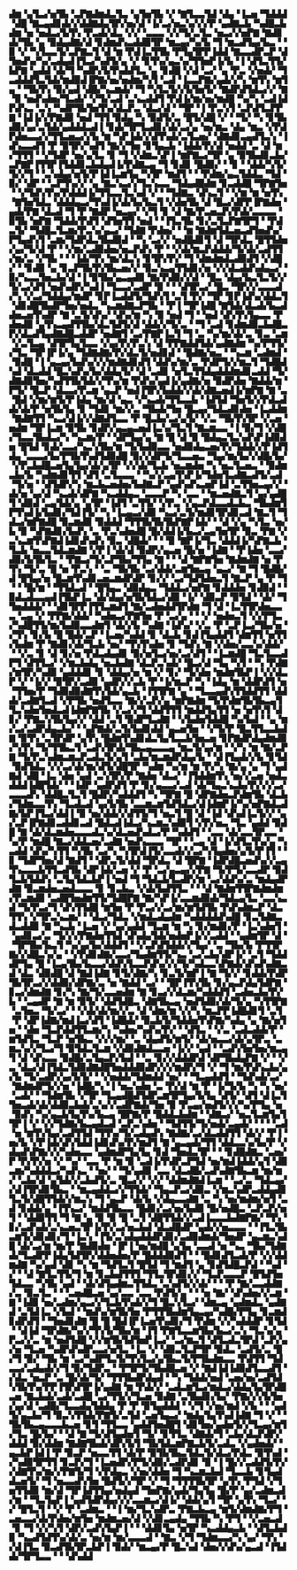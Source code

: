 ▟▆▝▄▜▃▞▅▜▙▝▃▛▇▟▆▟▃▜▃▝▄▜▅▜▙▝▞▝▇▜▃▃▜▟▝▟▄▝▐▃▅▝▜▟▟▟▝▟█▝▇▃▄▟▊▟▞▞▟▟▇▟▄▜▛▞▅▞▟▝▐▞▃▞▅▃▚▞▞▞▛▝▄▟▇▃▙▝▚▟█▃▙▟▆▝▅▝▅▟▃▞▙▜▚▝▛▃▟▞▟▃▝▞▞▝▃▃▃▝▞▞▜▞▃▜▃▝▅▃▞▞▅▛▇▝▇▟▊▟▞▜▙▝▄▝▉▟▄▟▇▞▟▝▊▟▆▟▚▃▟▟▉▜▛▝▆▃▄▞▚▞▙▝▜▝▆▃▟▜▄▞▙▃▝▝▉▝▞▝▚▜▃▃▜▞▃▛▇▃▜▝▟▝▆▝▛▟▐▃▜▜▙▝▛▜▄▜▛▛▐▟▟▝▇▃▃▟▛▃▛▝▟▜▅▟▚▞▚▞▃▟▄▟▐▜▃▞▚▟▜▞▄▝▞▝▊▜▚▞▄▃▚▞▜▜▅▛▐▞▙▝▐▝▟▜▃▜▜▞▙▛▇▝▄▟▟▝▟▞▜▝▚▟▛▞▙▜▚▟▟▜▃▝▄▝▊▟█▝▞▟▝▃▞▝▄▝▛▃▝▞▅▟▞▝▜▃▟▟▟▜▃▜▟▞▆▟▉▟▐▛▇▞▅▞▅▟▆▞▚▜▝▃▟▝▐▃▃▛▇▞▄▟▞▞▚▝▆▜▚▝▆▜▄▝▝▜▙▜▚▝▉▞▄▟▝▟█▞▚▃▆▟▞▝▜▝▚▜▃▜▞▞▙▜▅▜▞▝▇▟▛▟▜▟▃▞▞▝▇▝▉▝▅▟▚▟▅▞▜▃▟▞▝▞▜▞▃▟▝▃▚▃▟▟▜▝▛▟▐▞▆▞▅▞▆▟█▝▚▞▚▝▃▟▐▟▛▟▚▃▝▃▚▝▚▟▛▜▙▜▅▜▚▞▟▃▛▃▝▟▃▞▟▝▝▜▛▝▐▝▛▃▚▜▝▃▛▟▜▃▛▛▇▝▐▟▐▞▞▛▇▟▉▝▅▟▝▜▜▝▉▟▄▝▚▝▉▟▜▞▃▝█▜▞▟█▝▞▝▝▜▞▝▚▝▊▜▙▟▉▞▄▞▃▜▟▞▄▟▟▟▃▟▐▝▊▟▞▜▛▜▃▟▊▞▟▞▃▞▄▝▅▞▆▃▝▟▄▝▆▃▝▞▛▟▛▟▅▃▃▞▞▜▜▃▅▃▞▞▙▝▆▝▚▛▐▟▞▞▟▜▚▟▞▃▜▃▅▞▝▟▇▟▊▃▄▟▜▃▚▝▐▟▚▃▃▟▜▝▛▝▉▜▛▞▚▟▜▝▇▞▞▜▅▝▊▜▄▃▙▝▐▟▟▞▛▞▟▝▅▟▟▝▃▝▟▝▆▞▜▜▜▝▝▞▜▟▛▝▅▞▄▜▃▝▊▝▜▝▞▟▆▃▚▛▐▝▆▛▇▃▞▜▛▝▄▝▉▜▙▟▊▃▙▞▃▛▇▛▐▜▜▛▐▜▟▟▊▃▙▟▄▟▐▞▛▟▇▃▄▝▜▝▊▟▊▝█▟▉▞▝▝▊▝▝▟▟▞▚▜▞▜▞▞▜▝▝▃▚▟▄▞▅▜▞▛▐▟▐▃▆▜▄▝▚▜▛▝▆▟▜▝▝▝▛▟▆▞▄▃▜▟▟▃▝▜▟▝▉▞▝▟▛▝▝▃▛▜▚▞▞▝▄▝▇▃▚▃▞▞▜▃▚▃▃▝▜▟▄▟█▟▆▝▊▃▟▟█▝▜▛▇▜▅▝▝▞▜▟▚▜▚▞▛▟▟▟▐▞▜▜▃▃▜▃▚▟▝▞▝▝▜▟▇▃▝▟▚▃▜▝▝▞▆▝▆▝▅▜▚▝▇▜▅▜▟▃▝▟▟▟▄▃▞▜▚▟▐▞▟▞▙▞▙▃▜▝▞▟▅▜▙▝▟▝█▃▞▟▛▛▐▛▇▟▅▝▄▟▞▛▇▝▟▃▟▝▜▝▛▝▇▟▛▝▅▃▄▞▝▞▜▝▊▝▟▝▇▞▛▃▅▃▛▞▛▟▞▃▃▃▃▝▉▜▙▝▅▛▇▝▜▟▟▞▛▟▜▝▟▜▅▜▜▝▅▟▝▝▐▜▃▜▙▝▊▞▃▜▃▛▇▜▛▜▝▝▛▟▃▜▞▝▜▟█▃▜▃▆▞▛▃▚▞▄▃▞▝▜▟▇▝▛▟▅▞▝▝▆▝▇▟▆▜▟▃▅▃▟▜▅▟▚▞▛▜▄▟▚▜▝▃▆▞▜▟▛▟▃▜▙▟▉▟▝▝▚▝▃▞▞▝▅▟█▟▊▜▝▟▝▜▛▟▃▝█▜▜▟▅▞▄▞▜▞▟▝▛▝▝▞▆▞▃▟▉▟▅▞▅▃▛▟▚▝▛▝▝▞▟▞▆▃▛▟▟▟▞▜▞▟▞▃▟▜▜▞▆▞▃▝▞▜▙▝▝▝▐▟▞▜▚▝▆▞▟▃▚▝▊▜▛▞▛▞▝▜▝▟▆▟▆▟▃▟▉▟▜▝▞▟█▞▝▝▊▟▉▝▄▝▊▃▛▜▙▜▚▜▙▃▅▞▞▝▉▃▚▃▄▜▜▟▊▞▅▝▞▞▟▃▟▟▚▟▄▃▞▝▉▞▚▃▃▜▅▃▙▞▟▝▐▝▉▜▙▞▄▃▄▟▉▝▇▞▛▟▉▞▞▟▝▝█▃▝▟▄▞▙▃▜▃▜▞▞▜▞▃▞▟▜▝▅▟▚▟▛▞▚▟▐▝▜▃▃▞▃▟▛▝▉▝▝▝▟▜▛▃▞▝█▃▝▜▛▞▞▃▃▃▟▞▚▝▞▃▞▜▟▟▄▞▆▟▛▝▊▛▐▃▟▟▜▞▜▟▚▜▝▃▜▝▛▞▝▜▛▝▊▛▐▟▚▞▟▟▃▜▝▟▊▟█▜▙▟▛▜▅▞▅▟▃▝▚▃▆▟▇▃▛▜▙▝▝▛▐▝▜▛▐▟█▝▇▜▟▞▟▃▟▞▙▃▟▟▅▃▅▜▚▟▛▝▇▝▃▜▞▟▚▞▝▟▚▞▆▝▚▝▉▝▅▟▝▜▝▝▅▟▝▟▚▜▚▜▄▃▃▝▛▟▅▟▉▝▄▜▚▃▄▟▜▜▙▞▟▃▜▟▜▞▟▝▟▟▞▞▜▞▃▝▝▜▝▃▟▝▊▟▆▟▉▃▙▟█▃▛▞▟▃▟▜▄▟▇▟█▃▟▟▛▝▅▟▇▜▝▃▞▛▇▛▐▃▜▝▜▝▃▝▚▞▆▞▟▞▃▝▊▃▝▃▆▝▞▃▜▃▄▝▟▜▛▜▄▜▃▃▝▞▄▞▛▞▛▃▚▝▟▝▛▛▇▟▟▜▟▞▄▟▇▟▆▝▚▞▛▜▜▞▞▜▃▝▜▛▐▛▐▞▄▝▜▟▇▟▇▞▛▞▟▃▜▞▅▟▊▟▝▝█▟▇▞▅▃▝▝▚▃▆▝▃▟▆▟▝▝▉▟█▝▐▝▄▃▄▞▙▟▚▞▞▞▆▟▇▟▊▟▜▝▟▟▚▞▆▞▃▝▛▟▛▜▞▞▆▃▜▝▜▟█▟▚▟▝▟▃▟▟▝█▃▚▟▚▞▙▞▟▟▄▜▞▝▟▝▃▟▊▝▅▜▃▜▜▟▄▟▟▟▆▟▊▃▟▟▝▜▞▟▇▟▉▜▅▞▚▟▜▜▙▜▟▞▞▜▚▞▆▝▛▟▚▞▄▟▐▞▄▟▇▞▅▝▉▟▛▟▅▝▇▟▟▞▆▝▛▜▞▝█▃▛▝▟▃▃▞▛▃▆▝▄▃▛▝▅▟▐▜▛▞▙▟▟▞▞▟▞▟▇▃▅▟▐▞▆▛▇▝▇▝▃▝█▟▝▞▆▞▆▜▞▛▐▟▄▝▆▞▟▝▄▃▝▞▚▃▟▞▜▜▃▃▙▝▐▟▜▟▝▜▅▜▞▞▛▟▃▟▟▞▟▞▛▝▅▜▙▜▄▝▊▝▜▟▊▝▆▞▞▃▝▜▙▟▞▜▅▝█▃▄▞▜▟▃▟▊▟▅▝▐▃▟▟▆▝▇▟▇▜▜▝▚▃▞▟▐▞▞▟▇▟▜▃▃▝▛▝█▃▙▞▃▞▄▜▞▝▞▃▝▜▙▜▚▜▛▝▞▃▅▝▅▟▆▝▜▛▐▃▆▝▉▜▙▝▊▟▛▞▄▃▄▃▅▟▐▃▚▞▜▃▜▝▇▃▆▃▃▝▐▝▉▞▜▝▞▟█▞▜▃▃▜▙▟▃▞▚▝▚▃▆▞▛▝▝▟▛▜▄▞▄▝▇▝█▝▟▝▉▝█▟▄▃▜▃▚▟▚▛▐▟▉▟▅▝█▜▟▝▊▟▞▃▃▞▚▃▚▜▙▞▆▝▜▞▙▟▉▃▃▝▅▟▉▟▄▃▅▞▛▞▜▟▟▞▞▛▐▟▜▟▄▝▃▃▃▞▙▞▛▜▙▜▚▟▜▟▉▟█▝▉▞▞▟▛▜▞▜▃▃▅▃▝▜▄▞▆▞▙▞▞▟█▞▙▞▝▞▛▃▙▟█▃▅▜▄▜▄▞▟▞▄▜▛▝▞▞▟▞▜▃▙▝▅▃▆▟▅▝▚▝▅▃▜▃▅▃▝▝▉▟▆▃▙▞▙▝▚▟▆▟▊▜▜▝▟▜▝▃▜▃▃▃▝▝▚▞▞▃▄▜▚▛▐▞▜▟▅▜▃▟▇▃▟▜▞▃▟▝▜▞▅▝▝▟▜▟▛▞▚▝▆▃▙▃▅▟▅▞▙▟▇▃▛▝▄▟▚▟▚▃▅▛▐▟▝▃▜▜▅▃▄▞▞▝▟▞▅▝▄▞▟▝▚▃▟▞▟▛▇▝▚▃▟▟▄▃▝▃▃▃▛▝▚▝▃▃▝▝▆▃▅▟▇▃▜▝▄▞▄▟█▜▝▟▉▟▝▃▄▜▟▞▄▝▄▜▛▝▐▟▜▝▃▜▜▞▝▞▛▃▝▞▄▃▛▟▃▃▟▃▙▃▝▜▙▟▆▜▛▜▚▟▐▞▙▟▊▞▜▟▐▜▞▝▚▝▐▃▄▃▞▟▉▝▚▃▞▃▜▞▆▟▊▜▛▟▊▃▟▝▇▃▜▝▜▟▃▞▆▛▇▟█▝▉▃▆▟▉▝▉▟▟▟▝▜▜▜▙▜▙▜▙▛▇▛▐▟▞▝▝▟▝▞▄▝▚▜▃▝▅▞▙▝▉▝▚▛▇▟▊▞▙▟▚▝▃▝▛▃▚▟▅▟█▝█▞▟▟▐▞▙▃▞▃▄▜▅▜▛▝▉▃▝▛▇▝▞▃▚▃▆▜▚▛▇▟▐▟▊▟▚▟▚▝▉▃▝▟█▟▞▝▝▝▉▝▇▛▐▞▜▃▝▟▟▟▐▞▚▛▇▃▙▝▜▃▙▝▅▃▃▜▟▃▆▟▇▝▞▛▐▝▟▞▟▝▉▟▛▞▄▃▅▝█▞▅▝▐▟▇▝▝▛▐▟▅▝▃▃▞▟▉▞▙▜▙▜▃▝▝▛▇▃▞▜▞▃▛▜▙▞▜▜▄▝▇▝▝▝▟▝▇▛▇▜▅▝▇▟▆▟▇▝▅▝▛▜▚▝▜▞▃▝█▝▅▝▛▃▚▝▝▃▝▜▙▜▙▝▃▞▟▟▞▃▆▜▅▃▄▝▄▃▞▝▇▝▜▝█▟█▞▟▝█▜▄▞▅▝█▃▆▜▚▟▊▃▅▃▆▟▛▟▛▝▊▞▞▝▃▞▜▟▜▟▅▃▜▝▇▃▛▝▄▝▛▝▜▝▝▝█▞▆▝▝▜▜▟▃▟▝▝█▜▄▃▝▟▉▟▄▃▝▜▟▟▃▞▅▛▇▝▊▟▟▟▅▝▊▟▉▟▝▝▉▟▃▟▃▃▄▟▐▜▙▛▐▃▝▟▞▟▄▞▅▜▙▜▟▃▞▟▉▝▐▞▝▟▉▃▛▝▉▜▟▝▝▟▞▝▜▜▅▟▟▟▞▝▝▟▊▜▛▛▐▜▜▃▆▟▜▝▇▞▃▟▅▟▟▜▛▟▆▝▜▝▟▝▐▃▜▜▛▟▅▃▃▃▝▃▄▝▞▝▛▛▇▞▟▟▞▝▚▟▅▃▞▛▇▜▅▝▛▝▃▞▄▝▝▝▞▝▅▟▅▃▜▝▞▞▛▜▃▞▚▟█▜▜▞▆▞▙▟▉▃▃▟▆▜▝▟▞▞▙▝▚▟▇▝▐▟▚▞▝▞▃▝▛▝▃▛▐▃▞▜▙▞▅▝▞▜▚▝▊▞▙▝█▝█▟▞▃▛▝▐▃▅▞▚▟▟▝▊▝▟▃▙▝▊▟▐▜▄▟▟▜▝▟▆▜▜▝▅▜▜▞▙▟▆▝▛▝▇▟▊▞▟▞▜▃▙▝▅▞▝▜▚▜▚▟▅▝▊▝▜▟▚▝▇▝▞▟▅▞▃▃▚▞▟▟▞▝▝▞▃▝▊▝▟▝▊▞▅▝▛▟▃▟▄▟▊▝▉▞▅▜▃▞▅▞▃▞▟▜▝▝▐▃▆▟█▝▜▃▜▃▃▟▛▜▝▟▜▜▃▞▝▞▆▃▙▟▄▝▅▃▙▟▇▝▟▃▛▃▚▟▞▝█▃▞▟▝▜▄▝▚▜▝▝▚▝▛▟▇▞▆▜▛▞▚▟▉▝▄▟▟▟▊▝▊▝▟▟▄▞▅▝▆▝▞▝▊▞▝▜▞▟▅▝▆▟▆▜▙▛▐▝▞▞▟▃▛▝▞▝▐▞▞▝▉▜▛▞▃▟▉▝▄▟▛▞▞▃▙▝▛▝▐▞▆▃▛▝▚▝▐▟▄▝▆▝▟▟▛▟▜▝▅▝▜▜▅▞▛▝▜▟▉▟▉▟▇▜▚▜▟▞▄▃▙▝▐▜▜▛▇▝▄▝▝▜▃▃▄▟▚▜▜▟▟▜▜▝▟▟▟▞▃▟▇▜▃▟▝▞▛▜▙▝▅▟▜▃▃▝▇▞▞▃▛▞▄▝▆▛▇▟▆▝▜▞▛▟▆▜▙▜▙▃▄▜▜▃▚▟▅▜▅▟▃▟▐▟▆▛▇▜▙▝▞▃▞▞▜▝▟▟▜▜▜▝▆▟▟▜▄▜▜▝▅▝▅▜▚▜▝▟▊▞▝▛▇▃▚▜▙▜▄▞▞▝▟▟▝▃▜▝▉▟▛▜▃▟▇▝▝▞▙▟▅▜▟▟█▝▚▞▙▟▝▝▄▝▆▞▃▞▃▟▛▟▄▃▙▞▝▝▄▛▇▟▞▃▜▞▙▟▊▟▟▝▄▃▅▜▅▝▝▞▜▞▛▝█▃▜▜▃▃▙▟▇▝▉▜▚▝▃▜▛▟▛▝▄▜▚▝█▟▆▜▚▟▊▟▃▜▄▜▃▃▙▜▅▃▅▝▊▛▇▟▛▟▄▟▆▟▉▞▚▜▚▝▜▞▜▜▙▃▜▝▃▟▚▜▛▟▞▜▙▃▄▃▃▃▄▝▆▃▜▞▄▞▆▝▝▞▚▝▆▝▇▞▃▛▇▝▜▞▛▃▚▟▆▃▆▃▛▃▟▃▜▞▄▜▝▃▙▞▆▃▆▟▛▟▄▞▙▝▝▟▐▜▄▟▞▞▙▝▊▜▟▝▉▟▜▟▃▝▞▞▃▞▟▞▆▞▟▜▞▟█▜▛▝▚▟▆▝▚▞▆▝▆▝▛▞▚▝▇▞▄▝▄▝▜▝▄▟▇▟▝▟█▝▐▃▝▟▅▝▄▟▝▃▚▜▛▞▛▝▇▟▅▝▟▃▞▝▐▜▟▟▆▜▚▝▅▞▞▃▅▝▅▟▃▟▟▟▐▟█▜▟▞▝▝▐▟▛▝▄▟▛▟▜▝▛▝▊▞▄▃▃▞▃▟▝▟▞▜▄▃▚▃▙▞▛▞▞▞▃▞▃▃▃▟▚▝▟▟█▃▜▃▜▝█▟▛▞▚▟▟▟▜▝▚▝▜▛▇▝█▝▟▛▇▟▅▃▛▟▆▜▙▝▟▃▙▞▜▟▆▃▃▜▚▝▜▃▟▃▟▝▄▞▙▜▙▝▃▃▆▃▆▜▟▜▟▃▞▟▐▟▆▛▐▞▚▞▅▛▇▟▃▟▇▞▙▛▐▜▃▞▟▟▐▝▉▝▅▞▟▟▞▞▟▜▜▞▜▝▅▃▜▝█▝▟▝▐▟▝▟▚▟▐▃▜▞▞▝▄▞▃▛▐▛▇▟▊▃▟▟▊▃▟▝█▟▃▟▐▟▃▞▚▃▆▃▚▟▉▜▝▞▛▞▅▃▝▜▃▝▄▟▟▝▉▟█▝▇▝▟▞▟▃▆▟▅▃▃▃▟▃▚▞▟▃▅▟▚▟▃▞▛▝▚▟▟▜▝▝▃▃▝▟▞▃▃▜▛▃▃▝▚▞▛▝▆▟█▝▇▃▞▟▟▃▅▞▃▟▇▝▅▟▚▃▃▃▝▜▛▝▝▃▄▝▟▝▐▞▟▜▃▜▚▞▄▝▚▃▟▟▝▟▚▞▚▜▜▝▚▜▙▝▃▞▚▝▚▜▛▟▐▜▞▃▃▟▞▞▃▞▚▜▄▟▅▞▄▜▞▛▐▜▝▝▊▝▜▟▛▜▅▞▟▝▇▟▜▝▝▟▛▃▜▞▟▟▝▜▛▟▃▝▟▝█▛▇▝▐▟▛▟█▃▅▟▚▞▞▃▄▜▚▃▃▃▙▜▜▃▟▜▙▝▟▛▐▟▞▃▅▝▞▝▛▝▃▞▄▃▄▞▞▛▇▝▜▞▛▜▞▃▃▟▛▝▉▟▜▃▙▜▟▟▚▝▃▜▄▜▟▃▙▛▐▝▅▟▝▜▝▜▟▃▙▜▃▟▛▞▆▝▃▞▟▟▚▞▃▝▆▟▄▟▛▟▇▝▉▃▆▟▅▃▅▟▃▃▃▝▊▝▊▃▙▃▝▞▟▞▙▟▜▜▃▝▝▝▟▝▇▟▆▜▜▛▇▟▆▟▆▞▛▃▆▟▉▝▃▟█▜▅▟▆▜▜▞▜▟█▛▇▝▇▞▚▛▐▞▃▃▆▟▉▟▞▜▟▃▄▜▃▝▃▃▚▃▟▝▜▞▛▃▞▜▝▟▚▜▜▟█▝▆▜▅▝▛▝▛▃▞▞▃▞▆▞▆▜▟▜▙▝▛▟▚▟▆▃▛▝▟▃▜▜▚▝▞▜▛▃▚▃▆▞▝▝▟▃▞▜▟▃▝▞▆▟▃▟▄▟▆▝▚▟▟▟▟▟▚▟█▝▊▃▜▟▇▃▟▃▟▟▉▝▇▝▚▃▙▝▐▃▅▝▞▝▄▞▄▟▟▝▜▃▆▝▆▝▚▝▊▞▆▟▊▞▛▝▐▃▚▟▅▜▝▝▄▟▊▃▞▃▝▜▞▞▞▛▇▟▅▜▜▟▝▟▚▟▄▜▟▞▅▟▅▛▐▞▞▃▟▟▝▝▄▟▆▜▛▝▟▝▝▜▛▜▙▞▙▃▜▝▚▞▄▞▙▞▟▟▟▜▝▝▞▃▛▟▜▟▟▞▞▜▄▞▝▃▝▜▙▞▙▝▛▜▜▛▇▞▞▟█▃▚▞▄▝▝▞▛▟▊▟▇▞▃▃▞▜▄▟▆▜▜▞▚▃▝▃▞▃▙▞▟▛▐▞▝▃▜▝▜▟▟▟▛▜▄▝█▝▐▃▄▜▙▞▙▃▃▞▟▟▚▜▃▃▛▟▚▞▞▞▜▞▚▟▃▃▚▛▇▟▞▟▚▟▚▟▇▃▟▝▟▃▝▟▉▟█▝▟▝▇▟▐▟▇▝▊▜▞▟▇▞▚▝▊▃▜▞▆▛▐▝▇▝▜▞▞▝▊▟▟▞▛▟▛▜▙▜▛▃▞▞▟▟▉▞▟▛▇▞▃▝▅▝▇▟▟▝▃▞▝▝█▛▐▜▚▜▙▝▊▞▄▃▛▟▄▜▟▛▇▝▊▃▞▟▆▟▇▝▊▞▚▝▇▞▜▞▃▃▅▟▆▝▇▝▊▃▞▞▟▃▆▞▚▟▟▟▜▝▃▟▅▃▙▞▛▞▙▝▝▃▄▟▛▝▇▝▆▝▉▜▞▝▟▟▜▟█▃▝▟▇▜▙▃▄▝▅▟▜▟▉▞▟▞▜▞▄▝▚▜▜▛▇▝▃▜▅▃▝▜▞▃▞▝▝▞▟▞▟▞▆▞▞▃▝▟▝▟▆▞▆▝▞▞▚▝▆▃▛▛▐▟█▟▊▜▝▃▜▝▛▝▟▛▐▟▇▞▆▟▐▃▞▟▜▝▐▟█▟▞▝▉▃▙▜▞▜▟▟▅▜▚▛▇▞▚▟▄▝▄▝▇▞▅▜▅▝▝▟▅▝▜▃▛▟▟▜▜▃▆▞▚▝▚▟▅▞▚▟▚▞▛▞▝▝▟▜▃▝▝▞▃▝▃▟▃▟▟▞▛▝▆▜▟▜▃▝▜▃▛▝▅▜▙▃▝▞▞▞▆▞▝▃▝▟▄▟▜▞▆▜▞▝▟▞▅▃▃▞▟▞▄▜▛▃▝▃▆▃▚▞▞▜▃▞▜▝▉▜▟▃▜▃▆▝▞▟▉▟▇▟▃▃▅▝▐▞▞▝▄▟▝▝▃▟▚▜▅▜▅▞▆▃▄▜▝▟▝▟▚▃▃▝▉▟█▞▃▜▄▃▛▞▙▟▝▝▃▝▊▞▞▟▟▟▛▟▝▟▛▜▙▟▄▛▇▝▞▝▝▞▃▝▟▃▞▟▐▜▟▃▜▟▉▟▇▟█▜▅▟▟▟▉▟▛▞▞▞▆▟▛▞▜▝▞▝▜▝▆▞▛▟▚▃▙▞▄▞▙▝▜▞▃▟▛▞▄▞▙▜▞▝▝▞▅▟▟▞▜▟▆▟▟▝▅▞▝▝▜▃▄▟▟▜▝▝▜▟▚▟▞▃▞▝▇▟▆▟▛▜▞▞▅▝▐▟█▞▚▝▐▝▅▃▚▟▅▝▃▝▛▞▟▝▆▝▛▝▐▞▜▞▙▝▚▝▚▝▅▞▝▃▟▞▝▝▜▟▆▜▙▝▞▜▛▝▜▃▄▟█▟▜▟▛▃▆▜▛▜▄▞▙▜▄▝▟▜▞▝▟▜▝▟▐▃▜▜▅▃▟▞▟▞▟▟▉▃▙▟▞▃▚▞▞▃▟▛▇▟▞▜▅▝▉▝▛▃▄▞▅▟▜▞▞▞▚▞▛▜▄▝▅▝▉▟▚▝▚▞▄▃▙▜▄▜▚▞▙▃▄▝█▛▇▞▛▝█▟▟▃▙▟▆▝▝▟▇▃▞▝▅▃▜▃▆▜▄▜▜▛▐▝▞▝▞▞▜▟▇▞▙▃▄▟▃▟▝▃▛▃▚▟▅▝▝▜▟▜▜▞▜▞▅▟▞▃▄▟▞▝▝▝▝▃▟▝▅▝▆▜▚▜▄▞▃▟▜▜▟▝▜▜▚▞▜▞▃▟▄▟▚▝▇▟▇▞▃▞▟▃▟▟▜▜▝▟▞▞▝▛▐▝▅▞▙▝▞▛▐▟▞▟▚▜▟▟▐▟▊▟▚▞▛▞▆▟▜▝▇▝▄▃▄▟▞▜▜▝▟▟▃▃▚▞▙▞▛▝▞▟▄▟▚▛▇▞▞▞▚▟▅▃▃▝▄▟▆▟▛▜▄▜▄▝▊▟▝▜▅▟▃▜▛▝▝▝▊▟█▟▇▃▝▃▅▞▛▝▛▞▛▞▅▝▞▝▚▞▝▃▃▝▛▝▆▝▉▝▃▟▐▞▛▟▛▃▛▜▟▝▅▞▆▟▐▟▟▞▄▜▝▟▉▃▆▞▚▟▟▟▃▞▚▟▚▃▝▝▅▞▝▝▜▞▄▟▉▝▃▃▝▟▃▟█▞▃▟▚▟▇▜▙▃▆▝▆▞▆▞▝▃▙▞▟▝▄▜▟▞▞▃▙▟▜▞▃▝█▃▞▞▝▞▞▝▟▟▆▟▇▟▐▃▆▝▝▃▞▃▝▜▟▃▄▞▞▟▐▜▛▟▊▜▙▃▝▝▆▃▄▟▟▃▞▞▜▜▟▞▝▜▄▃▛▃▞▟▉▃▝▞▆▃▚▟▛▃▟▟▄▟▊▜▃▜▞▟█▜▜▟▞▞▆▃▚▝▜▝▄▃▛▝▟▞▙▝▞▟▄▃▃▟▇▝▃▝▚▝▅▞▆▟▆▞▅▜▝▃▟▝▊▟▟▞▄▝▐▜▚▃▞▝▆▟▟▜▙▃▃▝█▟▊▞▃▞▅▞▙▟▉▝█▞▅▟█▃▝▃▛▃▛▞▅▜▝▝▟▟▉▜▜▝▜▝▇▝▄▝▉▝▉▝█▝▃▜▝▟█▜▜▟▞▞▃▟▐▃▃▃▙▟▇▛▇▞▝▜▚▝▊▞▃▟▚▟▞▃▚▃▅▃▜▛▐▞▛▞▃▞▅▃▙▟▝▟▃▟█▟▛▝▄▟▞▞▅▃▃▃▝▝▐▜▃▜▙▃▆▜▞▟▊▟▊▞▜▝▐▃▚▝▐▜▞▃▚▟▄▟▟▟▛▟▊▞▃▟▉▟▆▟▞▜▅▟▛▝▄▃▆▃▚▟█▝▟▞▃▞▆▝▆▞▛▝▇▟▉▟▅▝▐▛▐▝▅▞▆▟█▝▄▜▄▝▃▃▟▝▅▝▚▃▝▜▙▞▜▟▇▟▞▜▃▟▛▛▐▟▄▜▟▜▛▞▟▟▅▟▅▞▛▝█▟▟▟▉▟▜▝▝▝█▟▊▟▜▃▟▞▛▝▞▞▟▟▆▟▇▝▚▞▄▟▝▟▊▝▚▝▆▝▜▟▜▃▜▝█▜▟▝▜▝▆▟▜▝▄▝▊▟▜▟█▃▛▟▝▝▚▟▝▞▝▝▟▝▇▜▃▜▜▞▜▝▆▝▊▃▙▟▜▜▜▝▜▜▃▜▛▟▊▞▞▝▜▃▛▃▃▃▛▝█▜▟▜▅▜▟▃▃▝▚▜▙▝▄▟▝▝▟▞▟▜▄▟▆▃▜▜▟▃▝▃▚▟▜▞▞▟▞▝▝▝▛▝▇▞▃▃▟▟▇▞▃▝▉▃▜▃▝▝▝▃▅▟█▃▅▝▄▞▃▃▝▃▃▝▛▟▜▞▄▝▝▝▅▝▇▞▝▟▚▟▅▞▞▃▆▝▇▝▐▟▉▝▅▞▃▟▆▞▄▃▞▞▜▃▙▜▚▟▞▞▜▝█▃▚▜▃▞▝▟▆▃▄▝▄▟▆▟▃▝▄▟▇▟▝▃▜▟▐▃▝▞▙▟▝▝▆▟▚▞▆▜▙▜▅▝▛▜▜▜▙▟▆▜▄▃▄▞▚▟█▞▛▜▄▝▊▃▆▟▊▟▛▟▜▝▝▜▅▟▊▟▇▝█▝█▝█▟▐▛▐▃▅▜▚▟▊▞▜▝▛▟▆▝▞▞▚▟▟▟▛▝▊▜▟▝▝▟▐▟▝▜▛▟▇▞▚▞▞▜▚▜▞▜▙▞▆▝▐▜▝▛▇▜▃▃▆▜▙▞▙▃▞▃▚▝▜▃▚▞▄▝▛▃▞▞▃▝▆▝▅▟▜▟█▝▞▞▆▜▙▜▟▜▅▛▐▃▞▝▃▞▆▃▜▝▟▜▃▟▃▜▛▟▝▃▛▞▄▞▅▝▜▃▅▝▚▟▛▟▚▟▛▃▃▞▅▜▃▝▐▃▝▞▝▟▉▃▜▃▛▜▛▝▉▟▃▝▃▟▜▞▃▝█▞▜▝▉▞▝▜▙▝▆▝▃▞▚▟▛▜▃▜▞▜▚▜▃▞▄▜▙▃▜▞▛▜▙▟▆▃▃▝▛▟▜▜▝▜▟▃▃▞▃▟▄▟▞▞▜▝▉▞▜▟▛▃▝▝▛▜▛▜▞▜▙▟█▃▅▝▞▝▇▟▐▟▐▟▉▟▜▃▃▟▜▝▞▟▃▝▅▃▛▝▃▝█▞▟▞▜▞▝▜▜▜▙▟▛▟▄▟▝▝▚▝▜▟▟▞▅▟▝▃▅▞▅▞▃▟▜▟▚▜▙▜▚▞▛▛▐▜▛▟▜▛▐▞▄▟▇▝▆▝▛▟▞▞▝▃▟▃▆▜▃▞▆▟▃▞▟▟▄▜▄▜▛▟█▃▅▝▇▃▙▟▞▃▟▞▃▟█▝▃▞▜▜▞▞▜▃▅▝▉▟▇▝▃▜▙▟▊▞▙▞▝▛▇▞▞▞▙▜▅▞▄▞▟▝▃▟█▞▜▃▃▟▄▜▟▟▄▝▛▝▛▝▉▜▄▟▟▟▝▝▞▜▝▞▅▞▆▟▝▞▙▝▝▝▄▟▜▞▄▃▙▞▜▝▉▃▚▜▜▟▞▛▇▜▞▃▜▟▝▃▅▜▄▃▞▝▆▟▄▜▄▜▚▟▐▟▇▝▜▝▞▝▝▜▙▜▙▃▄▃▃▃▙▃▅▝▊▜▝▜▜▃▃▝▄▟▟▜▅▟█▜▝▟▊▜▅▞▄▟▅▜▞▞▜▃▄▞▆▜▞▜▃▝█▞▙▞▝▝▟▝▇▝▜▞▟▜▄▟▅▜▝▜▞▝▊▜▜▃▝▟▇▟▞▜▝▃▙▞▟▃▛▟▛▞▟▟▟▝▉▞▟▟▆▝▇▟▇▜▙▟▞▟▛▞▙▜▝▜▙▜▟▃▆▛▇▃▙▜▞▃▟▃▝▞▄▟▅▟▞▝▄▃▙▛▐▟▐▝▛▝▉▃▛▝▅▃▃▜▜▝▟▞▛▝▉▜▙▜▙▃▜▟▃▜▞▟▃▞▛▟▃▝▉▜▚▟▝▞▚▟▉▜▛▜▜▝▊▃▛▞▜▝▐▃▅▟▛▞▛▜▞▟▉▞▃▟▛▟▊▝▉▝▐▝█▞▞▃▟▟▜▞▛▞▞▟▇▜▚▞▆▞▞▛▇▜▞▜▝▞▛▟▄▃▝▞▅▞▟▟▅▝▜▝▚▃▆▃▙▟▝▜▃▃▙▝▊▜▄▟▟▃▅▜▞▝▜▝▅▃▃▟▚▜▅▝█▟▜▞▞▜▛▝▞▝▜▝▜▜▜▜▙▜▛▝▄▜▚▝▛▜▟▝▞▜▅▜▜▟▉▝▆▞▟▝▜▛▐▟▜▜▄▞▅▟▄▟▝▜▅▛▇▞▄▟▞▜▄▜▄▝█▞▛▝▄▞▃▟▆▃▟▞▆▝▝▜▃▜▄▛▐▝▄▟▜▟▛▟▄▞▞▞▃▃▆▃▞▟▐▞▝▟▟▞▄▜▝▜▛▝▄▜▚▝▜▃▞▝▞▝█▜▃▜▝▝▞▝▛▝▃▟▆▃▝▝▐▝▆▞▜▃▚▟▛▃▝▛▇▃▙▃▄▝▆▜▞▟▆▟▇▞▛▜▝▃▅▃▃▞▟▞▛▟▅▞▆▜▅▝▆▟▆▃▅▞▟▝▞▟▊▃▄▟▄▝▜▜▙▝▚▝▛▜▝▝▞▃▅▃▟▝▊▝▜▝▞▞▚▜▝▟▛▞▃▟▚▜▄▛▐▝▝▝▟▟▊▜▄▝▅▜▛▝▚▃▟▟▄▃▙▝▝▟▜▃▙▟▉▝▚▃▟▜▟▜▚▞▟▞▃▝▅▞▆▝▆▞▃▃▃▟▝▝▇▃▝▞▜▝▜▟▆▃▃▞▚▝▄▞▝▜▚▝▞▟▐▜▃▝▉▃▟▜▙▜▛▃▙▛▐▝▉▟▞▝▆▃▄▞▛▝█▃▚▟▝▟▅▞▞▟▚▞▄▃▟▝▐▜▟▟▞▜▛▜▃▃▝▝▝▟▚▟▟
